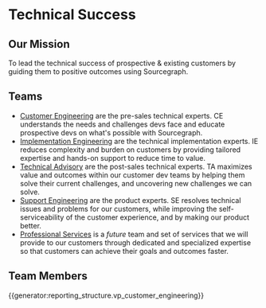 # Technical Success

## Our Mission

To lead the technical success of prospective & existing customers by guiding them to positive outcomes using Sourcegraph.

## Teams

- [Customer Engineering](ce/index.md) are the pre-sales technical experts. CE understands the needs and challenges devs face and educate prospective devs on what's possible with Sourcegraph.
- [Implementation Engineering](ie/index.md) are the technical implementation experts. IE reduces complexity and burden on customers by providing tailored expertise and hands-on support to reduce time to value.
- [Technical Advisory](ta/index.md) are the post-sales technical experts. TA maximizes value and outcomes within our customer dev teams by helping them solve their current challenges, and uncovering new challenges we can solve.
- [Support Engineering](support/index.md) are the product experts. SE resolves technical issues and problems for our customers, while improving the self-serviceability of the customer experience, and by making our product better.
- [Professional Services](ps/index.md) is a _future_ team and set of services that we will provide to our customers through dedicated and specialized expertise so that customers can achieve their goals and outcomes faster.

## Team Members

{{generator:reporting_structure.vp_customer_engineering}}
